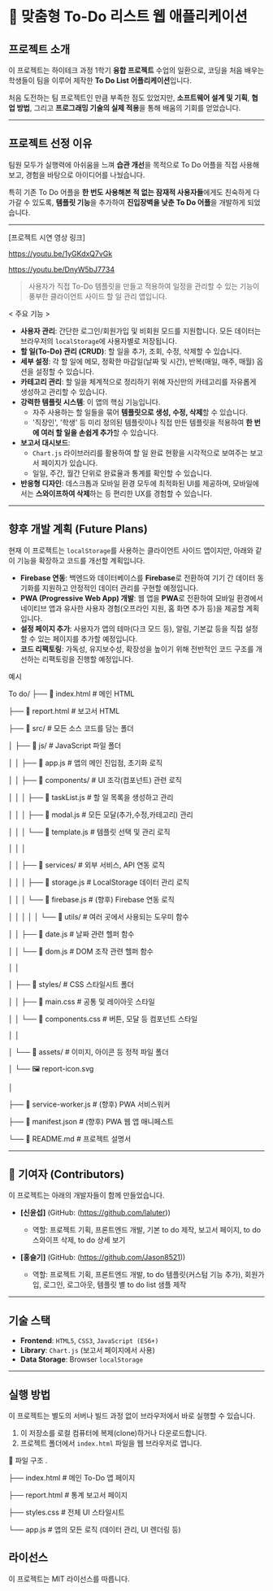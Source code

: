 # 🚀 맞춤형 To-Do 리스트 웹 애플리케이션

## 프로젝트 소개
이 프로젝트는 하이테크 과정 1학기 **융합 프로젝트** 수업의 일환으로, 코딩을 처음 배우는 학생들이 팀을 이루어 제작한 **To Do List 어플리케이션**입니다.  

처음 도전하는 팀 프로젝트인 만큼 부족한 점도 있었지만, **소프트웨어 설계 및 기획**, **협업 방법**, 그리고 **프로그래밍 기술의 실제 적용**을 통해 배움의 기회를 얻었습니다.

---

## 프로젝트 선정 이유
팀원 모두가 실행력에 아쉬움을 느껴 **습관 개선**을 목적으로 To Do 어플을 직접 사용해보고, 경험을 바탕으로 아이디어를 나눴습니다.  

특히 기존 To Do 어플을 **한 번도 사용해본 적 없는 잠재적 사용자들**에게도 친숙하게 다가갈 수 있도록, **템플릿 기능**을 추가하여 **진입장벽을 낮춘 To Do 어플**을 개발하게 되었습니다.

---

[프로젝트 시연 영상 링크]

https://youtu.be/1yGKdxQ7vGk 

https://youtu.be/DnyW5bJ7734 


> 사용자가 직접 To-Do 템플릿을 만들고 적용하여 일정을 관리할 수 있는 기능이 풍부한 클라이언트 사이드 할 일 관리 앱입니다.

< 주요 기능 >

- **사용자 관리**: 간단한 로그인/회원가입 및 비회원 모드를 지원합니다. 모든 데이터는 브라우저의 `localStorage`에 사용자별로 저장됩니다.
- **할 일(To-Do) 관리 (CRUD)**: 할 일을 추가, 조회, 수정, 삭제할 수 있습니다.
- **세부 설정**: 각 할 일에 메모, 정확한 마감일(날짜 및 시간), 반복(매일, 매주, 매월) 옵션을 설정할 수 있습니다.
- **카테고리 관리**: 할 일을 체계적으로 정리하기 위해 자신만의 카테고리를 자유롭게 생성하고 관리할 수 있습니다.
- **강력한 템플릿 시스템**: 이 앱의 핵심 기능입니다.
  - 자주 사용하는 할 일들을 묶어 **템플릿으로 생성, 수정, 삭제**할 수 있습니다.
  - '직장인', '학생' 등 미리 정의된 템플릿이나 직접 만든 템플릿을 적용하여 **한 번에 여러 할 일을 손쉽게 추가**할 수 있습니다.
- **보고서 대시보드**:
  - `Chart.js` 라이브러리를 활용하여 할 일 완료 현황을 시각적으로 보여주는 보고서 페이지가 있습니다.
  - 일일, 주간, 월간 단위로 완료율과 통계를 확인할 수 있습니다.
- **반응형 디자인**: 데스크톱과 모바일 환경 모두에 최적화된 UI를 제공하며, 모바일에서는 **스와이프하여 삭제**하는 등 편리한 UX를 경험할 수 있습니다.

---

## 향후 개발 계획 (Future Plans)

현재 이 프로젝트는 `localStorage`를 사용하는 클라이언트 사이드 앱이지만, 아래와 같이 기능을 확장하고 코드를 개선할 계획입니다.

- **Firebase 연동**: 백엔드와 데이터베이스를 **Firebase**로 전환하여 기기 간 데이터 동기화를 지원하고 안정적인 데이터 관리를 구현할 예정입니다.
- **PWA (Progressive Web App) 개발**: 웹 앱을 **PWA**로 전환하여 모바일 환경에서 네이티브 앱과 유사한 사용자 경험(오프라인 지원, 홈 화면 추가 등)을 제공할 계획입니다.
- **설정 페이지 추가**: 사용자가 앱의 테마(다크 모드 등), 알림, 기본값 등을 직접 설정할 수 있는 페이지를 추가할 예정입니다.
- **코드 리팩토링**: 가독성, 유지보수성, 확장성을 높이기 위해 전반적인 코드 구조를 개선하는 리팩토링을 진행할 예정입니다.

예시

To do/
├── 📄 index.html              # 메인 HTML

├── 📄 report.html              # 보고서 HTML

├── 📁 src/                     # 모든 소스 코드를 담는 폴더

│   ├── 📁 js/                  # JavaScript 파일 폴더

│   │   ├── 📄 app.js             # 앱의 메인 진입점, 초기화 로직

│   │   ├── 📁 components/       # UI 조각(컴포넌트) 관련 로직

│   │   │   ├── 📄 taskList.js      # 할 일 목록을 생성하고 관리

│   │   │   ├── 📄 modal.js        # 모든 모달(추가,수정,카테고리) 관리

│   │   │   └── 📄 template.js     # 템플릿 선택 및 관리 로직

│   │   │

│   │   ├── 📁 services/         # 외부 서비스, API 연동 로직

│   │   │   ├── 📄 storage.js       # LocalStorage 데이터 관리 로직

│   │   │   └── 📄 firebase.js     # (향후) Firebase 연동 로직

│   │   │
│   │   └── 📁 utils/            # 여러 곳에서 사용되는 도우미 함수

│   │       ├── 📄 date.js        # 날짜 관련 헬퍼 함수

│   │       └── 📄 dom.js         # DOM 조작 관련 헬퍼 함수

│   │

│   ├── 📁 styles/               # CSS 스타일시트 폴더

│   │   ├── 📄 main.css          # 공통 및 레이아웃 스타일

│   │   └── 📄 components.css    # 버튼, 모달 등 컴포넌트 스타일

│   │


│   └── 📁 assets/               # 이미지, 아이콘 등 정적 파일 폴더

│       └── 🖼️ report-icon.svg

│

├── 📄 service-worker.js       # (향후) PWA 서비스워커

├── 📄 manifest.json           # (향후) PWA 웹 앱 매니페스트

└── 📄 README.md               # 프로젝트 설명서

---

## 👥 기여자 (Contributors)

이 프로젝트는 아래의 개발자들이 함께 만들었습니다.

- **[신윤섭]** (GitHub: (https://github.com/laluter))
  - 역할: 프로젝트 기획, 프론트엔드 개발, 기본 to do 제작, 보고서 페이지, to do 스와이프 삭제, to do 상세 보기
    
- **[홍슬기]** (GitHub: (https://github.com/Jason8521))
  - 역할: 프로젝트 기획, 프론트엔드 개발, to do 템플릿(커스텀 기능 추가), 회원가입, 로그인, 로그아웃, 템플릿 별 to do list 샘플 제작 

---

## 기술 스택

- **Frontend**: `HTML5`, `CSS3`, `JavaScript (ES6+)`
- **Library**: `Chart.js` (보고서 페이지에서 사용)
- **Data Storage**: Browser `localStorage`

---

## 실행 방법

이 프로젝트는 별도의 서버나 빌드 과정 없이 브라우저에서 바로 실행할 수 있습니다.

1.  이 저장소를 로컬 컴퓨터에 복제(clone)하거나 다운로드합니다.
2.  프로젝트 폴더에서 `index.html` 파일을 웹 브라우저로 엽니다.

📂 파일 구조
.

├── index.html # 메인 To-Do 앱 페이지

├── report.html # 통계 보고서 페이지

├── styles.css # 전체 UI 스타일시트

└── app.js # 앱의 모든 로직 (데이터 관리, UI 렌더링 등)

## 라이선스
이 프로젝트는 MIT 라이선스를 따릅니다.




